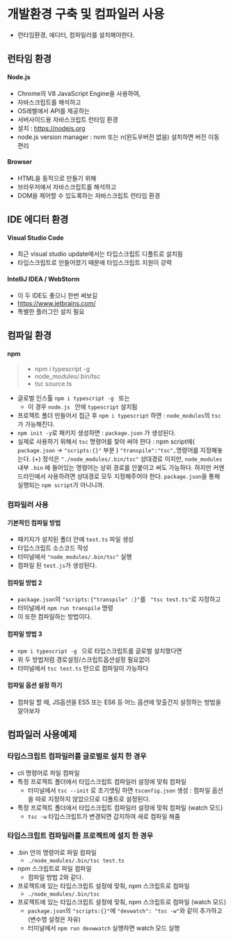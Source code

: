 # 개발환경 구축 및 컴파일러 사용 

- 런타임환경, 에디터, 컴파일러를 설치해야한다. 

##  런타임 환경
####  Node.js 
- Chrome의 V8 JavaScript Engine을 사용하여, 
- 자바스크립트를 해석하고 
- OS레벨에서 API를 제공하는 
- 서버사이드용 자바스크립트 런타임 환경
- 설치 : https://nodejs.org
- node.js version manager : nvm 또는 n(윈도우버전 없음) 설치하면 버전 이동 편리  

####  Browser
- HTML을 동적으로 만들기 위해
- 브라우저에서 자바스크립트를 해석하고 
- DOM을 제어할 수 있도록하는 자바스크립트 런타임 환경

##  IDE 에디터 환경 

#### Visual Studio Code 
- 최근 visual studio update에서는 타입스크립트 디폴트로 설치됨 
- 타입스크립트로 만들어졌기 때문에 타입스크립트 지원이 강력

#### IntelliJ IDEA / WebStorm 
- 이 두 IDE도 좋으니 한번 써보길 
- https://www.jetbrains.com/
- 특별한 플러그인 설치 필요 


## 컴파일 환경 
#### npm 
> - npm i typescript -g
> - node_modules/.bin/tsc
> - tsc source.ts

- 글로벌 인스톨 `npm i typescript -g ` 또는 
  + 이 경우 `node.js ` 안에 `typescript` 설치됨 
- 프로젝트 폴더 만들어서 접근 후 
  ` npm i typescript ` 하면 : `node_modules`의 `tsc`가 가능해진다.  
- `npm init -y`로 패키지 생성하면 : `package.json` 가 생성된다. 
- 실제로 사용하기 위해서 `tsc` 명령어를 찾아 써야 한다 : npm script에( `package.json` -> `"scripts:{}"` 부분 ) `"transpile":"tsc",`명령어를 지정해놓는다. 
  (+) 정석은 `"./node_modules/.bin/tsc"` 상대경로 이지만,  `node_modules` 내부 `.bin` 에 들어있는 명령어는 상위 경로를 안붙이고 써도 가능하다. 하지만 커맨드라인에서 사용하려면 상대경로 모두 지정해주어야 한다. `package.json`을 통해 실행되는 `npm script`가 아니니까. 


###  컴파일러 사용 
#### 기본적인 컴파일 방법
- 패키지가 설치된 폴더 안에 `test.ts` 파일 생성 
- 타입스크립트 소스코드 작성 
- 터미널에서  `"node_modules/.bin/tsc"` 실행 
- 컴파일 된 `test.js`가 생성된다. 

#### 컴파일 방법 2 
- `package.json`의 `"scripts:{"transpile" :}"`를 ` "tsc test.ts"`로 지정하고 
- 터미널에서 `npm run transpile` 명령
- 이 또한 컴파일하는 방법이다.

####  컴파일 방법 3 
-  `npm i typescript -g ` 으로 타입스크립트를 글로벌 설치했다면 
-  위 두 방법처럼 경로설정/스크립트옵션설정 필요없이
-  터미널에서 `tsc test.ts` 만으로 컴파일이 가능하다 

####  컴파일 옵션 설정 하기 
- 컴파일 할 때, JS옵션을 ES5 또는 ES6 등 어느 옵션에 맞출건지 설정하는 방법을 알아보자 


## 컴파일러 사용예제 
###  타입스크립트 컴파일러를 글로벌로 설치 한 경우 
- cli 명령어로 파일 컴파일
- 특정 프로젝트 폴더에서 타입스크립트 컴파일러 설정에 맞춰 컴파일 
  + 터미널에서 `tsc --init` 로 초기셋팅 하면 `tsconfig.json` 생성 : 컴파일 옵션을 따로 지정하지 않았으므로 디폴트로 설정된다. 
- 특정 프로젝트 폴더에서 타입스크립트 컴파일러 설정에 맞춰 컴파일 (watch 모드)
  + `tsc -w` 타입스크립트가 변경되면 갑지하여 새로 컴파일 해줌 

### 타입스크립트 컴파일러를 프로젝트에 설치 한 경우 
- .bin 안의 명령어로 파일 컴파일
  + `./node_modules/.bin/tsc test.ts` 
- npm 스크립트로 파일 컴파일
  + 컴파일 방법 2와 같다. 
- 프로젝트에 있는 타입스크립트 설정에 맞춰, npm 스크립트로 컴파일
  + `./node_modules/.bin/tsc`
- 프로젝트에 있는 타입스크립트 설정에 맞춰, npm 스크립트로 컴파일 (watch 모드)
  +  `package.json`의 `"scripts:{}"`에 `"devwatch": "tsc -w"`와 같이 추가하고 (변수명 설정은 자유)
  +  터미널에서 `npm run devwwatch` 실행하면 watch 모드 실행  

